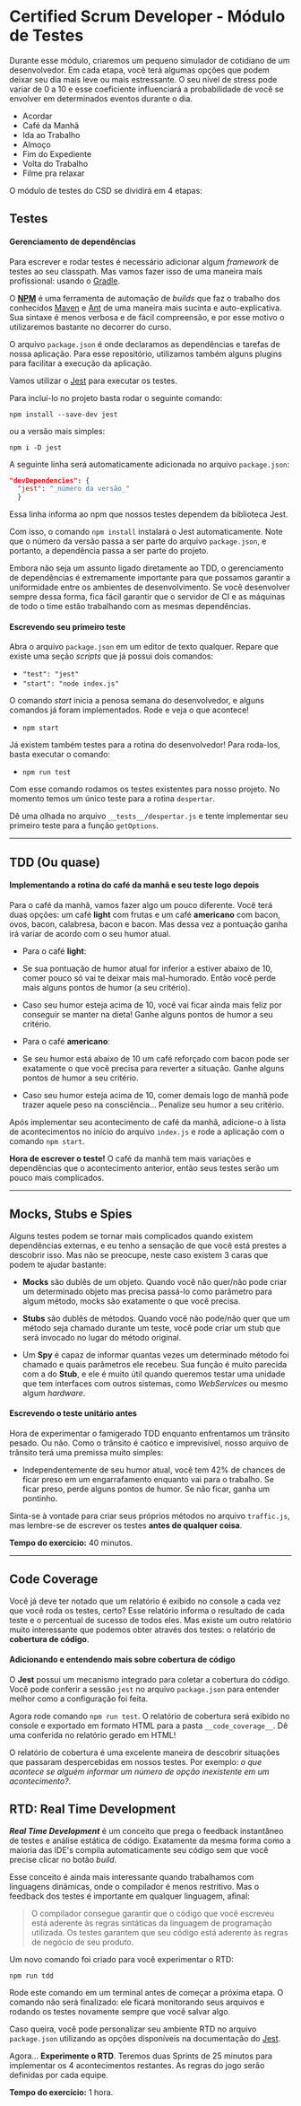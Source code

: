 Certified Scrum Developer - Módulo de Testes
=========

Durante esse módulo, criaremos um pequeno simulador de cotidiano de um desenvolvedor. Em cada etapa, você terá algumas opções que podem deixar seu dia mais leve ou mais estressante. O seu nível de stress pode variar de 0 a 10 e esse coeficiente influenciará a probabilidade de você se envolver em determinados eventos durante o dia.

- Acordar
- Café da Manhã
- Ida ao Trabalho
- Almoço
- Fim do Expediente
- Volta do Trabalho
- Filme pra relaxar

O módulo de testes do CSD se dividirá em 4 etapas:


## Testes

#### Gerenciamento de dependências

Para escrever e rodar testes é necessário adicionar algum *framework* de testes ao seu classpath. Mas vamos fazer isso de uma maneira mais profissional: usando o [Gradle][1].

O [**NPM**][1] é uma ferramenta de automação de *builds* que faz o trabalho dos conhecidos [Maven][2] e [Ant][3] de uma maneira mais sucinta e auto-explicativa. 
Sua sintaxe é menos verbosa e de fácil compreensão, e por esse motivo o utilizaremos bastante no decorrer do curso.

O arquivo `package.json` é onde declaramos as dependências e tarefas de nossa aplicação. 
Para esse repositório, utilizamos também alguns plugins para facilitar a execução da aplicação.

Vamos utilizar o [Jest][4] para executar os testes. 

Para incluí-lo no projeto basta rodar o seguinte comando:

`npm install --save-dev jest`

ou a versão mais simples:

`npm i -D jest`

A seguinte linha será automaticamente adicionada no arquivo `package.json`:

```json
"devDependencies": {
  "jest": "_número da versão_"
  }
```

Essa linha informa ao npm que nossos testes dependem da biblioteca Jest. 

Com isso, o comando `npm install` instalará o Jest automaticamente. Note que o número da versão passa a ser parte do arquivo `package.json`, e portanto, a dependência passa a ser parte do projeto.

Embora não seja um assunto ligado diretamente ao TDD, o gerenciamento de dependências é extremamente importante para que possamos garantir a uniformidade entre os ambientes de desenvolvimento. Se você desenvolver sempre dessa forma, fica fácil garantir que o servidor de CI e as máquinas de todo o time estão trabalhando com as mesmas dependências.

#### Escrevendo seu primeiro teste

Abra o arquivo `package.json` em um editor de texto qualquer. Repare que existe uma seção _scripts_ que já possui dois comandos:

* `"test": "jest"`
* `"start": "node index.js"`

O comando *start* inicia a penosa semana do desenvolvedor, e alguns comandos já foram implementados. Rode e veja o que acontece!

* `npm start`

Já existem também testes para a rotina do desenvolvedor! Para roda-los, basta executar o comando:

* `npm run test`

Com esse comando rodamos os testes existentes para nosso projeto. No momento temos um único teste para a rotina `despertar`.

Dê uma olhada no arquivo `__tests__/despertar.js` e tente implementar seu primeiro teste para a função `getOptions`.

------------------

## TDD (Ou quase)

#### Implementando a rotina do café da manhã e seu teste logo depois

Para o café da manhã, vamos fazer algo um pouco diferente. Você terá duas opções: um café **light** com frutas e um café **americano** com bacon, ovos, bacon, calabresa, bacon e bacon. Mas dessa vez a pontuação ganha irá variar de acordo com o seu humor atual.

* Para o café **light**:
 * Se sua pontuação de humor atual for inferior a estiver abaixo de 10, comer pouco só vai te deixar mais mal-humorado. Então você perde mais alguns pontos de humor (a seu critério).
 * Caso seu humor esteja acima de 10, você vai ficar ainda mais feliz por conseguir se manter na dieta! Ganhe alguns pontos de humor a seu critério.

*  Para o café **americano**:
 * Se seu humor está abaixo de 10 um café reforçado com bacon pode ser exatamente o que você precisa para reverter a situação. Ganhe alguns pontos de humor a seu critério.
 * Caso seu humor esteja acima de 10, comer demais logo de manhã pode trazer aquele peso na consciência... Penalize seu humor a seu critério.


Após implementar seu acontecimento de café da manhã, adicione-o à lista de acontecimentos no início do arquivo `index.js` e rode a aplicação com o comando `npm start`.

**Hora de escrever o teste!** O café da manhã tem mais variações e dependências que o acontecimento anterior, então seus testes serão um pouco mais complicados.

------------------

## Mocks, Stubs e Spies

Alguns testes podem se tornar mais complicados quando existem dependências externas, e eu tenho a sensação de que você está prestes a descobrir isso. Mas não se preocupe, neste caso existem 3 caras que podem te ajudar bastante:

* **Mocks** são dublês de um objeto. Quando você não quer/não pode criar um determinado objeto mas precisa passá-lo como parâmetro para algum método, mocks são exatamente o que você precisa.

* **Stubs** são dublês de métodos. Quando você não pode/não quer que um método seja chamado durante um teste, você pode criar um stub que será invocado no lugar do método original.

* Um **Spy** é capaz de informar quantas vezes um determinado método foi chamado e quais parâmetros ele recebeu. Sua função é muito parecida com a do **Stub**, e ele é muito útil quando queremos testar uma unidade que tem interfaces com outros sistemas, como _WebServices_ ou mesmo algum _hardware_.

#### Escrevendo o teste unitário antes

Hora de experimentar o famigerado TDD enquanto enfrentamos um trânsito pesado. Ou não. Como o trânsito é caótico e imprevisível, nosso arquivo de trânsito terá uma premissa muito simples:

* Independentemente de seu humor atual, você tem 42% de chances de ficar preso em um engarrafamento enquanto vai para o trabalho. Se ficar preso, perde alguns pontos de humor. Se não ficar, ganha um pontinho.

Sinta-se à vontade para criar seus próprios métodos no arquivo `traffic.js`, mas lembre-se de escrever os testes **antes de qualquer coisa**.

**Tempo do exercício:** 40 minutos.

------------------

## Code Coverage

Você já deve ter notado que um relatório é exibido no console a cada vez que você roda os testes, certo? Esse relatório informa o resultado de cada teste e o percentual de sucesso de todos eles. Mas existe um outro relatório muito interessante que podemos obter através dos testes: o relatório de **cobertura de código**.

#### Adicionando e entendendo mais sobre cobertura de código

O **Jest** possui um mecanismo integrado para coletar a cobertura do código. Você pode conferir a sessão `jest` no arquivo `package.json` para entender melhor como a configuração foi feita.

Agora rode comando `npm run test`. O relatório de cobertura será exibido no console e exportado em formato HTML para a pasta `__code_coverage__`. Dê uma conferida no relatório gerado em HTML!

O relatório de cobertura é uma excelente maneira de descobrir situações que passaram despercebidas em nossos testes. Por exemplo: *o que acontece se alguém informar um número de opção inexistente em um acontecimento?*.

## RTD: Real Time Development

***Real Time Development*** é um conceito que prega o feedback instantâneo de testes e análise estática de código. Exatamente da mesma forma como a maioria das IDE's compila automaticamente seu código sem que você precise clicar no botão *build*.

Esse conceito é ainda mais interessante quando trabalhamos com linguagens dinâmicas, onde o compilador é menos restritivo. Mas o feedback dos testes é importante em qualquer linguagem, afinal:

> O compilador consegue garantir que o código que você escreveu está aderente às regras sintáticas da linguagem de programação utilizada. Os testes garantem que seu código está aderente às regras de negócio de seu produto.

Um novo comando foi criado para você experimentar o RTD:

`npm run tdd`

Rode este comando em um terminal antes de começar a próxima etapa. O comando não será finalizado: ele ficará monitorando seus arquivos e rodando os testes novamente sempre que você salvar algo.

Caso queira, você pode personalizar seu ambiente RTD no arquivo `package.json` utilizando as opções disponíveis na documentação do [Jest][4].

Agora... **Experimente o RTD**. Teremos duas Sprints de 25 minutos para implementar os 4 acontecimentos restantes. As regras do jogo serão definidas por cada equipe.

**Tempo do exercício:** 1 hora.

[1]: http://www.npmjs.com/
[2]: http://maven.apache.org/
[3]: http://ant.apache.org/
[4]: https://facebook.github.io/jest/
